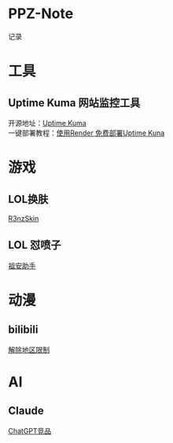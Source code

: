 # PPZ-Note
记录

# 工具
## Uptime Kuma 网站监控工具
开源地址：[Uptime Kuma](https://github.com/louislam/uptime-kuma)<br>
一键部署教程：[使用Render 免费部署Uptime Kuna](https://blog.sxbai.com/archives/render-da-jian-uptime-kuma-jian-kong)

# 游戏
## LOL换肤
[R3nzSkin](https://github.com/R3nzTheCodeGOD/R3nzSkin)

## LOL 怼喷子
[祖安助手](https://github.com/liuke-wuhan/ZuAnBot)


# 动漫
## bilibili
[解除地区限制](https://github.com/yujincheng08/BiliRoaming)

# AI
## Claude
[ChatGPT竞品](https://www.anthropic.com/claude-in-slack)



